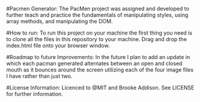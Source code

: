 #Pacmen Generator:
The PacMen project was assigned and developed to further teach 
and practice the fundamentals of manipulating styles, using 
array methods, and manipulating the DOM. 

#How to run:
To run this project on your machine the first thing you need
is to clone all the files in this repository to your machine.
Drag and drop the index.html file onto your browser window.

#Roadmap to future Improvements:
In the future I plan to add an update in which each pacman 
generated alternates between an open and closed mouth as it 
bounces around the screen utilizing each of the four image files 
I have rather than just two. 

#License Information:
Licenced to @MIT and Brooke Addison. See LICENSE for further information.
